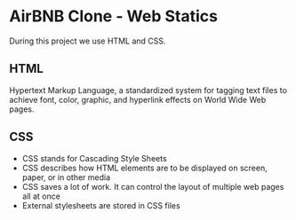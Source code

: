 # AirBNB Clone - Web Statics

During this project we use HTML and CSS.

## HTML

Hypertext Markup Language, a standardized system for tagging text files to achieve font, color, graphic, and hyperlink effects on World Wide Web pages.

## CSS

* CSS stands for Cascading Style Sheets
* CSS describes how HTML elements are to be displayed on screen, paper, or in other media
* CSS saves a lot of work. It can control the layout of multiple web pages all at once
* External stylesheets are stored in CSS files
